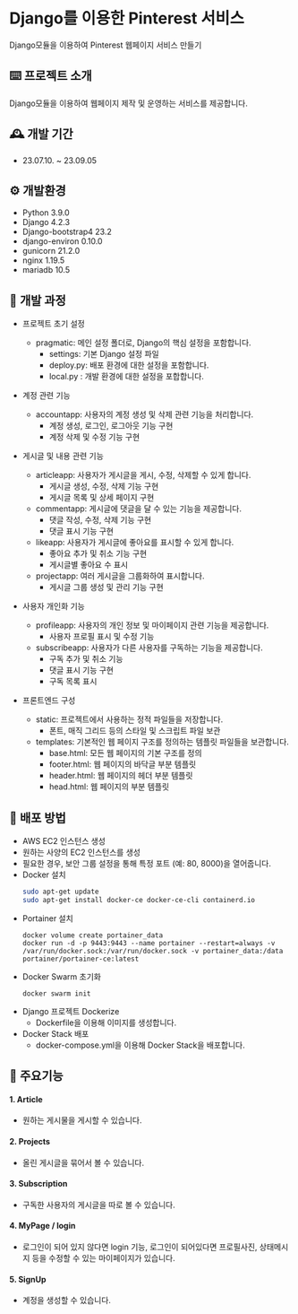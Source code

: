# Django를 이용한 Pinterest 서비스
Django모듈을 이용하여 Pinterest 웹페이지 서비스 만들기


## ⌨️ 프로젝트 소개
Django모듈을 이용하여 웹페이지 제작 및 운영하는 서비스를 제공합니다.


## 🕰️ 개발 기간 
- 23.07.10. ~ 23.09.05 


## ⚙️ 개발환경
- Python 3.9.0
- Django 4.2.3
- Django-bootstrap4 23.2
- django-environ 0.10.0
- gunicorn 21.2.0
- nginx 1.19.5
- mariadb 10.5


## 🔎 개발 과정
- 프로젝트 초기 설정
  - pragmatic: 메인 설정 폴더로, Django의 핵심 설정을 포함합니다.
     - settings: 기본 Django 설정 파일
     - deploy.py: 배포 환경에 대한 설정을 포함합니다.
     - local.py : 개발 환경에 대한 설정을 포합합니다.

- 계정 관련 기능
  - accountapp: 사용자의 계정 생성 및 삭제 관련 기능을 처리합니다.
     - 계정 생성, 로그인, 로그아웃 기능 구현
     - 계정 삭제 및 수정 기능 구현
 
 - 게시글 및 내용 관련 기능
   - articleapp: 사용자가 게시글을 게시, 수정, 삭제할 수 있게 합니다.
      - 게시글 생성, 수정, 삭제 기능 구현
      - 게시글 목록 및 상세 페이지 구현
   - commentapp: 게시글에 댓글을 달 수 있는 기능을 제공합니다.
      - 댓글 작성, 수정, 삭제 기능 구현
      - 댓글 표시 기능 구현  
   - likeapp: 사용자가 게시글에 좋아요를 표시할 수 있게 합니다.
      - 좋아요 추가 및 취소 기능 구현
      - 게시글별 좋아요 수 표시   
   - projectapp: 여러 게시글을 그룹화하여 표시합니다.
      - 게시글 그룹 생성 및 관리 기능 구현

 - 사용자 개인화 기능
   - profileapp: 사용자의 개인 정보 및 마이페이지 관련 기능을 제공합니다.
      - 사용자 프로필 표시 및 수정 기능
   - subscribeapp: 사용자가 다른 사용자를 구독하는 기능을 제공합니다.
      - 구독 추가 및 취소 기능
      - 댓글 표시 기능 구현
      - 구독 목록 표시
    
  - 프론트엔드 구성
    - static: 프로젝트에서 사용하는 정적 파일들을 저장합니다.
       - 폰트, 매직 그리드 등의 스타일 및 스크립트 파일 보관
    - templates: 기본적인 웹 페이지 구조를 정의하는 템플릿 파일들을 보관합니다.
       - base.html: 모든 웹 페이지의 기본 구조를 정의
       - footer.html: 웹 페이지의 바닥글 부분 템플릿
       - header.html: 웹 페이지의 헤더 부분 템플릿
       - head.html: 웹 페이지의 <head> 부분 템플릿

## 🔎 배포 방법
- AWS EC2 인스턴스 생성
 - 원하는 사양의 EC2 인스턴스를 생성
 - 필요한 경우, 보안 그룹 설정을 통해 특정 포트 (예: 80, 8000)을 열어줍니다.
- Docker 설치
    ```bash
    sudo apt-get update
    sudo apt-get install docker-ce docker-ce-cli containerd.io
    ```
- Portainer 설치
  ```
  docker volume create portainer_data
  docker run -d -p 9443:9443 --name portainer --restart=always -v /var/run/docker.sock:/var/run/docker.sock -v portainer_data:/data portainer/portainer-ce:latest
  ```
- Docker Swarm 초기화
  ```
  docker swarm init
  ```
- Django 프로젝트 Dockerize
  - Dockerfile을 이용해 이미지를 생성합니다.
- Docker Stack 배포
  - docker-compose.yml을 이용해 Docker Stack을 배포합니다.


## 📌 주요기능

#### 1. Article
- 원하는 게시물을 게시할 수 있습니다.
#### 2. Projects
- 올린 게시글을 묶어서 볼 수 있습니다.
#### 3. Subscription
- 구독한 사용자의 게시글을 따로 볼 수 있습니다.
#### 4. MyPage / login
- 로그인이 되어 있지 않다면 login 기능, 로그인이 되어있다면 프로필사진, 상태메시지 등을 수정할 수 있는 마이페이지가 있습니다.
#### 5. SignUp
- 계정을 생성할 수 있습니다.



